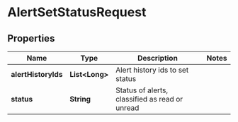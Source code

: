 
# AlertSetStatusRequest

## Properties
Name | Type | Description | Notes
------------ | ------------- | ------------- | -------------
**alertHistoryIds** | **List&lt;Long&gt;** | Alert history ids to set status | 
**status** | **String** | Status of alerts, classified as read or unread | 



